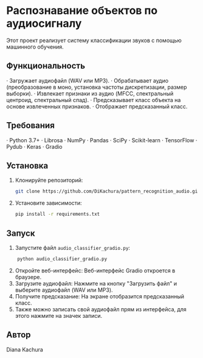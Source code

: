 # Распознавание объектов по аудиосигналу

Этот проект реализует систему классификации звуков с помощью машинного обучения.  

## Функциональность

· Загружает аудиофайл (WAV или MP3).
· Обрабатывает аудио (преобразование в моно, установка частоты дискретизации,  размер выборки).
· Извлекает признаки из аудио (MFCC, спектральный центроид, спектральный спад).
· Предсказывает класс объекта на основе извлеченных признаков.
· Отображает предсказанный класс.

## Требования

· Python 3.7+
· Librosa
· NumPy
· Pandas
· SciPy
· Scikit-learn
· TensorFlow
· Pydub
· Keras
· Gradio

## Установка

1.  Клонируйте репозиторий:
     ```bash
    git clone https://github.com/DiKachura/pattern_recognition_audio.git
     ```
 
2.  Установите зависимости:
     ```bash
    pip install -r requirements.txt
     ```
 
## Запуск

1.  Запустите файл `audio_classifier_gradio.py`:
```bash
    python audio_classifier_gradio.py
```
 
2.  Откройте веб-интерфейс:  Веб-интерфейс Gradio откроется в браузере.  
3.  Загрузите аудиофайл:  Нажмите на кнопку "Загрузить файл"  и  выберите  аудиофайл  (WAV  или  MP3).
4.  Получите предсказание:  На  экране  отобразится  предсказанный  класс.
5.  Также можно записать свой аудиофайл прям из интерфейса, для этого нажмите на значек записи.

##  Автор

Diana Kachura
 
